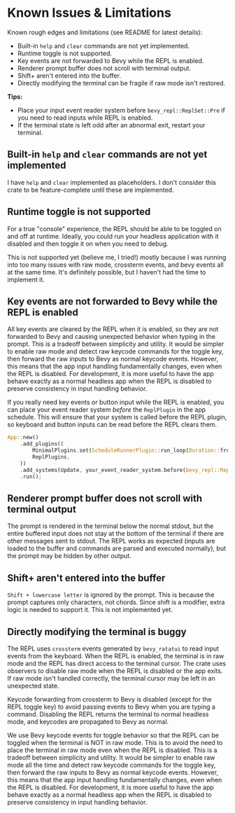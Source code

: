 # Known Issues & Limitations

<!-- toc -->

Known rough edges and limitations (see README for latest details):

- Built-in `help` and `clear` commands are not yet implemented.
- Runtime toggle is not supported.
- Key events are not forwarded to Bevy while the REPL is enabled.
- Renderer prompt buffer does not scroll with terminal output.
- Shift+<char> aren't entered into the buffer.
- Directly modifying the terminal can be fragile if raw mode isn't restored.

**Tips:**

- Place your input event reader system before `bevy_repl::ReplSet::Pre` if you need to read inputs while REPL is enabled.
- If the terminal state is left odd after an abnormal exit, restart your terminal.

## Built-in `help` and `clear` commands are not yet implemented
I have `help` and `clear` implemented as placeholders. I don't consider this
crate to be feature-complete until these are implemented.

## Runtime toggle is not supported
For a true "console" experience, the REPL should be able to be toggled on and
off at runtime. Ideally, you could run your headless application with it
disabled and then toggle it on when you need to debug.

This is not supported yet (believe me, I tried!) mostly because I was running
into too many issues with raw mode, crossterm events, and bevy events all at the
same time. It's definitely possible, but I haven't had the time to implement it.

## Key events are not forwarded to Bevy while the REPL is enabled
All key events are cleared by the REPL when it is enabled, so they are not
forwarded to Bevy and causing unexpected behavior when typing in the prompt.
This is a tradeoff between simplicity and utility. It would be simpler to enable
raw mode and detect raw keycode commands for the toggle key, then forward the
raw inputs to Bevy as normal keycode events. However, this means that the app
input handling fundamentally changes, even when the REPL is disabled. For
development, it is more useful to have the app behave exactly as a normal
headless app when the REPL is disabled to preserve consistency in input handling
behavior.

If you really need key events or button input while the REPL is enabled, you can place your event
reader system _before_ the `ReplPlugin` in the app schedule. This will ensure
that your system is called before the REPL plugin, so keyboard and button
inputs can be read before the REPL clears them.

```rust
App::new()
    .add_plugins((
        MinimalPlugins.set(ScheduleRunnerPlugin::run_loop(Duration::from_secs_f64(1.0/60.0))),
        ReplPlugins,
    ))
    .add_systems(Update, your_event_reader_system.before(bevy_repl::ReplSet::Pre))
    .run();
```

## Renderer prompt buffer does not scroll with terminal output
The prompt is rendered in the terminal below the normal stdout, but the entire
buffered input does not stay at the bottom of the terminal if there are other
messages sent to stdout. The REPL works as expected (inputs are loaded to the
buffer and commands are parsed and executed normally), but the prompt may be
hidden by other output.

## Shift+<Char> aren't entered into the buffer
`Shift + lowercase letter` is ignored by the prompt. This is because the prompt
captures only characters, not chords. Since shift is a modifier, extra logic is
needed to support it. This is not implemented yet.

## Directly modifying the terminal is buggy
The REPL uses `crossterm` events generated by `bevy_ratatui` to read input events
from the keyboard. When the REPL is enabled, the terminal is in raw mode and the
REPL has direct access to the terminal cursor. The crate uses observers to
disable raw mode when the REPL is disabled or the app exits. If raw mode isn't
handled correctly, the terminal cursor may be left in an unexpected state.

Keycode forwarding from crossterm to Bevy is disabled (except for the
REPL toggle key) to avoid passing events to Bevy when you are typing a command.
Disabling the REPL returns the terminal to normal headless mode, and keycodes
are propagated to Bevy as normal.

We use Bevy keycode events for toggle behavior so that the REPL can be toggled
when the terminal is NOT in raw mode. This is to avoid the need to place the
terminal in raw mode even when the REPL is disabled. This is a tradeoff
between simplicity and utility. It would be simpler to enable raw mode all the
time and detect raw keycode commands for the toggle key, then forward the raw
inputs to Bevy as normal keycode events. However, this means that the app input
handling fundamentally changes, even when the REPL is disabled. For development,
it is more useful to have the app behave exactly as a normal headless app when
the REPL is disabled to preserve consistency in input handling behavior.

